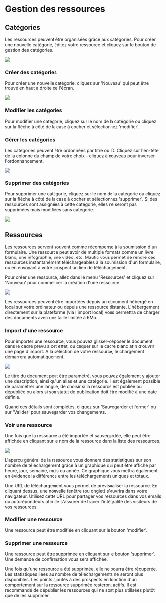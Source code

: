 # Gestion des ressources
## Catégories
Les ressources peuvent être organisées grâce aux catégories. Pour créer une nouvelle catégorie, éditez votre ressource et cliquez sur le bouton de gestion des catégories.

![](/assets/media/settings-categories.jpg)

### Créer des catégories

Pour créer une nouvelle catégorie, cliquez sur 'Nouveau' qui peut être trouvé en haut à droite de l'écran.

![](/assets/media/add-new-category.jpg)

### Modifier les catégories

Pour modifier une catégorie, cliquez sur le nom de la catégorie ou cliquez sur la flèche à côté de la case à cocher et sélectionnez 'modifier'.

### Gérer les catégories

Les catégories peuvent être ordonnées par titre ou ID. Cliquez sur l'en-tête de la colonne du champ de votre choix - cliquez à nouveau pour inverser l'ordonnancement.

![](/assets/media/sorting-categories.jpg)

### Supprimer des catégories

Pour supprimer une catégorie, cliquez sur le nom de la catégorie ou cliquez sur la flèche à côté de la case à cocher et sélectionnez 'supprimer'. Si des ressources sont assignées à cette catégorie, elles ne seront pas supprimées mais modifiées sans catégorie.

![](/assets/media/delete-categories.jpg)

## Ressources

Les ressources servent souvent comme récompense à la soumission d'un formulaire. Une ressource peut avoir de multiple formats comme un livre blanc, une infographie, une vidéo, etc. Mautic vous permet de rendre ces ressources instantanément téléchargeables à la soumission d'un formulaire, ou en envoyant à votre prospect un lien de téléchargement.

Pour créer une ressource, allez dans le menu 'Ressources' et cliquez sur 'Nouveau' pour commencer la création d'une ressource.

![](/assets/media/new-asset.jpg)

Les ressources peuvent être importées depuis un document hébergé en local sur votre ordinateur ou depuis une ressource distante. L'hébergement directement sur la plateforme (via l'import local) vous permettra de charger des documents avec une taille limitée à 6Mo.

### Import d'une ressource

Pour importer une ressource, vous pouvez glisser-déposer le document dans le cadre prévu à cet effet, ou cliquer sur le cadre blanc afin d'ouvrir une page d'import. A la sélection de votre ressource, le chargement démarrera automatiquement.

![](/assets/media/assign-asset-to-category.jpg)

Le titre du document peut être paramétré, vous pouvez également y ajouter une description, ainsi qu'un alias et une catégorie. Il est également possible de paramétrer une langue, de choisir si la ressource est publiée ou dépubliée ou alors si son statut de publication doit être modifié à une date définie.

Quand ces détails sont complétés, cliquez sur 'Sauvegarder et fermer' ou sur 'Valider' pour sauvegarder vos changements.

### Voir une ressource

Une fois que la ressource a été importée et sauvegardée, elle peut être affichée en cliquant sur le nom de la ressource dans la liste des ressources.

![](/assets/media/asset-stats.jpg)

L'aperçu général de la ressource vous donnera des statistiques sur son nombre de téléchargement grâce à un graphique qui peut être affiché par heure, jour, semaine, mois ou année. Ce graphique vous mettra également en évidence la différence entre les téléchargements uniques et totaux.

Une URL de téléchargement vous permet de prévisualiser la ressource. En cliquant dessus, une nouvelle fenêtre (ou onglet) s'ouvrira dans votre navigateur. Utilisez cette URL pour partager vos ressources dans vos emails ou autorépondeurs afin de s'assurer de tracer l'intégralité des visiteurs de vos ressources.

### Modifier une ressource

Une ressource peut être modifiée en cliquant sur le bouton 'modifier'.

### Supprimer une ressource

Une ressource peut être supprimée en cliquant sur le bouton 'supprimer'. Une demande de confirmation vous sera affichée.

Une fois qu'une ressource a été supprimée, elle ne pourra être récupérée. Les statistiques liées au nombre de téléchargements ne seront plus disponibles. Les points ajoutés à des prospects en fonction d'un comportement sur la ressource supprimée resteront actifs. Il est recommandé de dépublier les ressources qui ne sont plus utilisées plutôt que de les supprimer.
